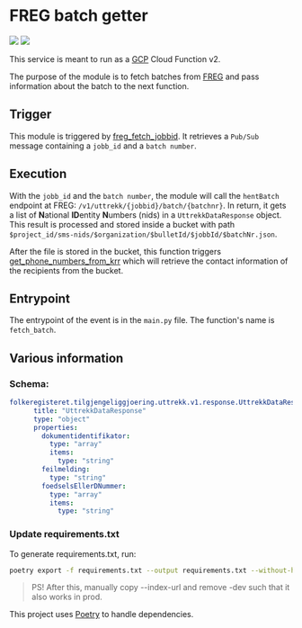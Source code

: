 # FREG batch getter
[![](https://img.shields.io/badge/Python-a?style=flat&logo=python&label=Code&color=3776AB&logoColor=ffffff)](https://www.python.org/)
[![](https://img.shields.io/badge/Poetry-a?style=flat&logo=poetry&label=Package-Manager&color=60A5FA&logoColor=ffffff)](https://python-poetry.org/)

This service is meant to run as a [GCP](https://cloud.google.com/) Cloud Function v2.

The purpose of the module is to fetch batches from [FREG](https://www.ks.no/fagomrader/digitalisering/felleslosninger/modernisert-folkeregister/) and pass information about the batch to the next function.

## Trigger
This module is triggered by [freg_fetch_jobbid](https://github.com/knowit/Innbyggerkontakt-public/tree/master/freg_fetch_jobbid). It retrieves a `Pub/Sub` message containing a `jobb_id` and a `batch number`.

## Execution
With the `jobb_id` and the `batch number`, the module will call the `hentBatch` endpoint at FREG: `/v1/uttrekk/{jobbid}/batch/{batchnr}`. In return, it gets a list of **N**ational **ID**entity **N**umbers (nids) in a `UttrekkDataResponse` object. This result is processed and stored inside a bucket with path `$project_id/sms-nids/$organization/$bulletId/$jobbId/$batchNr.json`.

After the file is stored in the bucket, this function triggers [get_phone_numbers_from_krr](https://github.com/knowit/Innbyggerkontakt-public/tree/master/get_phone_numbers_from_krr) which will retrieve the contact information of the recipients from the bucket.

## Entrypoint
The entrypoint of the event is in the `main.py` file. The function's name is `fetch_batch`.

## Various information
### Schema:

``` yml
folkeregisteret.tilgjengeliggjoering.uttrekk.v1.response.UttrekkDataResponse:
      title: "UttrekkDataResponse"
      type: "object"
      properties:
        dokumentidentifikator:
          type: "array"
          items:
            type: "string"
        feilmelding:
          type: "string"
        foedselsEllerDNummer:
          type: "array"
          items:
            type: "string"
```

### Update requirements.txt
To generate requirements.txt, run:
``` bash
poetry export -f requirements.txt --output requirements.txt --without-hashes
```
>PS! After this, manually copy --index-url and remove -dev such that it also works in prod.

This project uses [Poetry](https://python-poetry.org/) to handle dependencies.
